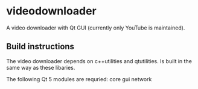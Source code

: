 # videodownloader
A video downloader with Qt GUI (currently only YouTube is maintained).

## Build instructions
The video downloader depends on c++utilities and qtutilities. Is built in the same way as these libaries.

The following Qt 5 modules are requried: core gui network
